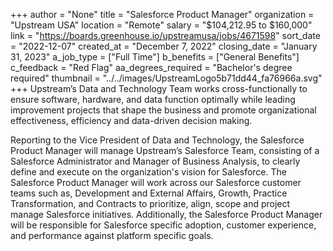 +++
author = "None"
title = "Salesforce Product Manager"
organization = "Upstream USA"
location = "Remote"
salary = "$104,212.95 to $160,000"
link = "https://boards.greenhouse.io/upstreamusa/jobs/4671598"
sort_date = "2022-12-07"
created_at = "December 7, 2022"
closing_date = "January 31, 2023"
a_job_type = ["Full Time"]
b_benefits = ["General Benefits"]
c_feedback = "Red Flag"
aa_degrees_required = "Bachelor's degree required"
thumbnail = "../../images/UpstreamLogo5b71dd44_fa76966a.svg"
+++
Upstream’s Data and Technology Team works cross-functionally to ensure software, hardware, and data function optimally while leading improvement projects that shape the business and promote organizational effectiveness, efficiency and data-driven decision making.

Reporting to the Vice President of Data and Technology, the Salesforce Product Manager will manage Upstream’s Salesforce Team, consisting of a Salesforce Administrator and Manager of Business Analysis, to clearly define and execute on the organization's vision for Salesforce. The Salesforce Product Manager will work across our Salesforce customer teams such as, Development and External Affairs, Growth, Practice Transformation, and Contracts to prioritize, align, scope and project manage Salesforce initiatives. Additionally, the Salesforce Product Manager will be responsible for Salesforce specific adoption, customer experience, and performance against platform specific goals.